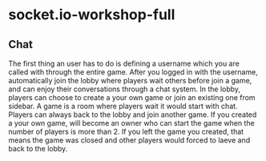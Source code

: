 # socket.io-workshop-full

## Chat

The first thing an user has to do is defining a username which you are called with through the entire game.
After you logged in with the username, automatically join the lobby where players wait others before join a game, and can enjoy their conversations through a chat system. In the lobby, players can choose to create a your own game or join an existing one from sidebar.
A game is a room where players wait it would start with chat. Players can always back to the lobby and join another game.
If you created a your own game, will become an owner who can start the game when the number of players is more than 2.
If you left the game you created, that means the game was closed and other players would forced to laeve and back to the lobby.
